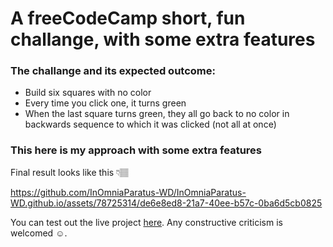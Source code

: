 # A freeCodeCamp short, fun challange, with some extra features

### The challange and its expected outcome: 
- Build six squares with no color
- Every time you click one, it turns green
- When the last square turns green, they all go back to no color in backwards sequence to which it was clicked (not all at once)

### This here is my approach with some extra features
Final result looks like this 👇🏽

https://github.com/InOmniaParatus-WD/InOmniaParatus-WD.github.io/assets/78725314/de6e8ed8-21a7-40ee-b57c-0ba6d5cb0825

You can test out the live project [here](https://inomniaparatus-wd.github.io/Six-Clickable-Squares/).
Any constructive criticism is welcomed ☺️.
